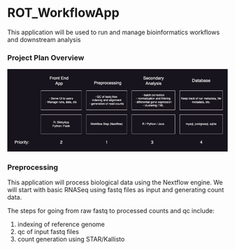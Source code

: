 # ROT_WorkflowApp
This application will be used to run and manage bioinformatics workflows and downstream analysis

### Project Plan Overview
![](images/ROT_ProjectPlan.drawio.png)


### Preprocessing
This application will process biological data using the Nextflow engine. We will start with basic RNASeq using fastq files as input and generating count data.  

The steps for going from raw fastq to processed counts and qc include:  
1. indexing of reference genome
2. qc of input fastq files
3. count generation using STAR/Kallisto

